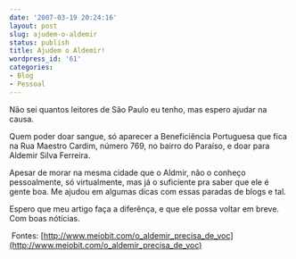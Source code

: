 ```yaml
---
date: '2007-03-19 20:24:16'
layout: post
slug: ajudem-o-aldemir
status: publish
title: Ajudem o Aldemir!
wordpress_id: '61'
categories:
- Blog
- Pessoal
---
```


Não sei quantos leitores de São Paulo eu tenho, mas espero ajudar na causa.

Quem poder doar sangue, só aparecer a Beneficiência Portuguesa que fica na Rua Maestro Cardim, número 769, no bairro do Paraíso, e doar para Aldemir Silva Ferreira.

Apesar de morar na mesma cidade que o Aldmir, não o conheço pessoalmente, só virtualmente, mas já o suficiente pra saber que ele é gente boa. Me ajudou em algumas dicas com essas paradas de blogs e tal.

Espero que meu artigo faça a diferênça, e que ele possa voltar em breve. Com boas nótícias.

 Fontes:
[http://www.meiobit.com/o_aldemir_precisa_de_voc](http://www.meiobit.com/o_aldemir_precisa_de_voc)
